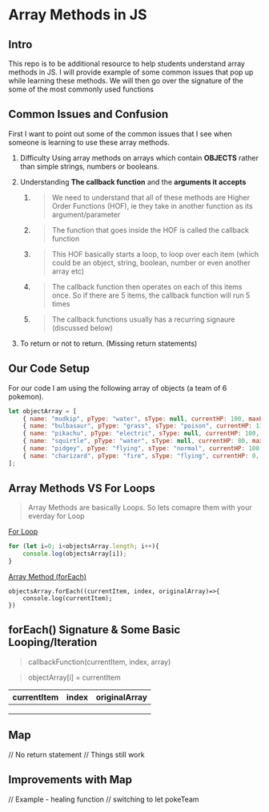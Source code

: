 # Array Methods in JS

## Intro

This repo is to be additional resource to help students understand array methods in JS. I will provide example of some common issues that pop up while learning these methods. We will then go over the signature of the some of the most commonly used functions  

## Common Issues and Confusion

First I want to point out some of the common issues that I see when someone is learning to use these array methods.

1. Difficulty Using array methods on arrays which contain **OBJECTS** rather than simple strings, numbers or booleans.

2. Understanding **The callback function** and the **arguments it accepts**
    1. > We need to understand that all of these methods are Higher Order Functions (HOF), ie they take in another function as its argument/parameter
    2. > The function that goes inside the HOF is called the callback function
    3. > This HOF basically starts a loop, to loop over each item (which could be an object, string, boolean, number or even another array etc)
    4. > The callback function then operates on each of this items once. So if there are 5 items, the callback function will run 5 times
    5. > The callback functions usually has a recurring signaure (discussed below)

3. To return or not to return. (Missing return statements)


## Our Code Setup

For our code I am using the following array of objects (a team of 6 pokemon). 

```javascript
let objectArray = [
    { name: "mudkip", pType: "water", sType: null, currentHP: 100, maxHP: 100, fainted: false },
    { name: "bulbasaur", pType: "grass", sType: "poison", currentHP: 110, maxHP: 110, fainted: false },
    { name: "pikachu", pType: "electric", sType: null, currentHP: 100, maxHP: 100, fainted: false },
    { name: "squirtle", pType: "water", sType: null, currentHP: 80, maxHP: 150, fainted: false },
    { name: "pidgey", pType: "flying", sType: "normal", currentHP: 100, maxHP: 100, fainted: false },
    { name: "charizard", pType: "fire", sType: "flying", currentHP: 0, maxHP: 300, fainted: true },
];
```

## Array Methods VS For Loops

> Array Methods are basically Loops. So lets comapre them with your everday for Loop

[For Loop](https://github.com/SSaquif/JS-Array-Methods/blob/master/1-forEach.js#L12)
```javascript
for (let i=0; i<objectsArray.length; i++){
    console.log(objectsArray[i]);
}
```
[Array Method (forEach)](https://github.com/SSaquif/JS-Array-Methods/blob/master/1-forEach.js#L17)
```
objectsArray.forEach((currentItem, index, originalArray)=>{
    console.log(currentItem);
})
```

## forEach() Signature & Some Basic Looping/Iteration 

> callbackFunction(currentItem, index, array)

> objectArray[i] = currentItem

| currentItem  | index   | originalArray  |
|--------------|---------|----------------|
|   |   |   |
|   |   |   |
|   |   |   |

## Map 
// No return statement
// Things still work

## Improvements with Map
// Example - healing function
// switching to let pokeTeam